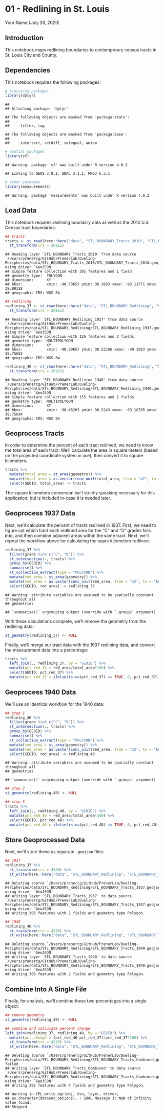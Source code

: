 01 - Redlining in St. Louis
================
Your Name
(July 28, 2020)

## Introduction

This notebook maps redlining boundaries to contemporary census tracts in
St. Louis City and County.

## Dependencies

This notebook requires the following packages:

``` r
# tidyverse packages
library(dplyr)
```

    ## 
    ## Attaching package: 'dplyr'

    ## The following objects are masked from 'package:stats':
    ## 
    ##     filter, lag

    ## The following objects are masked from 'package:base':
    ## 
    ##     intersect, setdiff, setequal, union

``` r
# spatial packages
library(sf)
```

    ## Warning: package 'sf' was built under R version 4.0.2

    ## Linking to GEOS 3.8.1, GDAL 3.1.1, PROJ 6.3.1

``` r
# other packages
library(measurements)
```

    ## Warning: package 'measurements' was built under R version 4.0.2

## Load Data

This notebook requires redlining boundary data as well as the 2010 U.S.
Census tract boundaries:

``` r
## tracts
tracts <- st_read(here::here("data", "STL_BOUNDARY_Tracts_2010", "STL_BOUNDARY_Tracts_2010.geojson")) %>%
  st_transform(crs = 26915)
```

    ## Reading layer `STL_BOUNDARY_Tracts_2010' from data source `/Users/prenercg/GitHub/PrenerLab/Dueling-Peripheries/data/STL_BOUNDARY_Tracts_2010/STL_BOUNDARY_Tracts_2010.geojson' using driver `GeoJSON'
    ## Simple feature collection with 305 features and 1 field
    ## geometry type:  POLYGON
    ## dimension:      XY
    ## bbox:           xmin: -90.73653 ymin: 38.3883 xmax: -90.11771 ymax: 38.89118
    ## geographic CRS: WGS 84

``` r
## redlining
redlining_37 <- st_read(here::here("data", "STL_BOUNDARY_Redlining", "STL_BOUNDARY_Redlining_1937.geojson")) %>%
  st_transform(crs = 26915)
```

    ## Reading layer `STL_BOUNDARY_Redlining_1937' from data source `/Users/prenercg/GitHub/PrenerLab/Dueling-Peripheries/data/STL_BOUNDARY_Redlining/STL_BOUNDARY_Redlining_1937.geojson' using driver `GeoJSON'
    ## Simple feature collection with 126 features and 2 fields
    ## geometry type:  MULTIPOLYGON
    ## dimension:      XY
    ## bbox:           xmin: -90.39657 ymin: 38.52386 xmax: -90.1863 ymax: 38.75682
    ## geographic CRS: WGS 84

``` r
redlining_40 <- st_read(here::here("data", "STL_BOUNDARY_Redlining", "STL_BOUNDARY_Redlining_1940.geojson")) %>%
  st_transform(crs = 26915)
```

    ## Reading layer `STL_BOUNDARY_Redlining_1940' from data source `/Users/prenercg/GitHub/PrenerLab/Dueling-Peripheries/data/STL_BOUNDARY_Redlining/STL_BOUNDARY_Redlining_1940.geojson' using driver `GeoJSON'
    ## Simple feature collection with 155 features and 2 fields
    ## geometry type:  MULTIPOLYGON
    ## dimension:      XY
    ## bbox:           xmin: -90.45203 ymin: 38.5243 xmax: -90.18705 ymax: 38.75694
    ## geographic CRS: WGS 84

## Geoprocess Tracts

In order to determine the percent of each tract redlined, we need to
know the total area of each tract. We’ll calculate the area in square
meters (based on the projected coordinate system in use), then convert
it to square kilometers.

``` r
tracts %>%
  mutate(total_area = st_area(geometry)) %>%
  mutate(total_area = as.vector(conv_unit(total_area, from = "m2", to = "km2"))) %>%
  select(GEOID, total_area) -> tracts
```

The square kilometers conversion isn’t strictly speaking necessary for
this application, but is included in-case it is needed later.

## Geoprocess 1937 Data

Next, we’ll calculate the percent of tracts redlined in 1937. First, we
need to figure out which tract each redlined area for the “C” and “D”
grades falls into, and then combine adjacent areas within the same
tract. Next, we’ll repeat the workflow above for calculating the sqare
kilometers redlined.

``` r
redlining_37 %>%  
  filter(grade %in% c("C", "D")) %>%
  st_intersection(., tracts) %>%
  group_by(GEOID) %>%
  summarise() %>%
  st_collection_extract(type = "POLYGON") %>%
  mutate(red_area = st_area(geometry)) %>%
  mutate(red_area = as.vector(conv_unit(red_area, from = "m2", to = "km2"))) %>%
  select(GEOID, red_area) -> redlining_37
```

    ## Warning: attribute variables are assumed to be spatially constant throughout all
    ## geometries

    ## `summarise()` ungrouping output (override with `.groups` argument)

With these calculations complete, we’ll remove the geometry from the
redlining data:

``` r
st_geometry(redlining_37) <- NULL
```

Finally, we’ll merge our tract data with the 1937 redlining data, and
convert the measurement data into a percentage:

``` r
tracts %>%
  left_join(., redlining_37, by = "GEOID") %>%
  mutate(pct_red_37 = red_area/total_area*100) %>%
  select(GEOID, pct_red_37) %>%
  mutate(pct_red_37 = ifelse(is.na(pct_red_37) == TRUE, 0, pct_red_37)) -> redlining_37
```

## Geoprocess 1940 Data

We’ll use an identical workflow for the 1940 data:

``` r
## step 1
redlining_40 %>%  
  filter(grade %in% c("C", "D")) %>%
  st_intersection(., tracts) %>%
  group_by(GEOID) %>%
  summarise() %>%
  st_collection_extract(type = "POLYGON") %>%
  mutate(red_area = st_area(geometry)) %>%
  mutate(red_area = as.vector(conv_unit(red_area, from = "m2", to = "km2"))) %>%
  select(GEOID, red_area) -> redlining_40
```

    ## Warning: attribute variables are assumed to be spatially constant throughout all
    ## geometries

    ## `summarise()` ungrouping output (override with `.groups` argument)

``` r
## step 2
st_geometry(redlining_40) <- NULL

## step 3
tracts %>%
  left_join(., redlining_40, by = "GEOID") %>%
  mutate(pct_red_40 = red_area/total_area*100) %>%
  select(GEOID, pct_red_40) %>%
  mutate(pct_red_40 = ifelse(is.na(pct_red_40) == TRUE, 0, pct_red_40)) -> redlining_40
```

## Store Geoprocessed Data

Next, we’ll store these as separate `.geojson` files:

``` r
## 1937
redlining_37 %>%
  st_transform(crs = 4326) %>%
  st_write(here::here("data", "STL_BOUNDARY_Redlining", "STL_BOUNDARY_Tracts_1937.geojson"), delete_dsn = TRUE)
```

    ## Deleting source `/Users/prenercg/GitHub/PrenerLab/Dueling-Peripheries/data/STL_BOUNDARY_Redlining/STL_BOUNDARY_Tracts_1937.geojson' using driver `GeoJSON'
    ## Writing layer `STL_BOUNDARY_Tracts_1937' to data source `/Users/prenercg/GitHub/PrenerLab/Dueling-Peripheries/data/STL_BOUNDARY_Redlining/STL_BOUNDARY_Tracts_1937.geojson' using driver `GeoJSON'
    ## Writing 305 features with 2 fields and geometry type Polygon.

``` r
## 1940
redlining_40 %>%
  st_transform(crs = 4326) %>%
  st_write(here::here("data", "STL_BOUNDARY_Redlining", "STL_BOUNDARY_Tracts_1940.geojson"), delete_dsn = TRUE)
```

    ## Deleting source `/Users/prenercg/GitHub/PrenerLab/Dueling-Peripheries/data/STL_BOUNDARY_Redlining/STL_BOUNDARY_Tracts_1940.geojson' using driver `GeoJSON'
    ## Writing layer `STL_BOUNDARY_Tracts_1940' to data source `/Users/prenercg/GitHub/PrenerLab/Dueling-Peripheries/data/STL_BOUNDARY_Redlining/STL_BOUNDARY_Tracts_1940.geojson' using driver `GeoJSON'
    ## Writing 305 features with 2 fields and geometry type Polygon.

## Combine Into A Single File

Finally, for analysis, we’ll combine these two percentages into a single
object:

``` r
## remove geometry
st_geometry(redlining_40) <- NULL

## combine and calculate percent change
left_join(redlining_37, redlining_40, by = "GEOID") %>%
  mutate(pct_change = (pct_red_40-pct_red_37)/pct_red_37*100) %>%
  st_transform(crs = 4326) %>%
  st_write(here::here("data", "STL_BOUNDARY_Redlining", "STL_BOUNDARY_Tracts_Combined.geojson"), delete_dsn = TRUE)
```

    ## Deleting source `/Users/prenercg/GitHub/PrenerLab/Dueling-Peripheries/data/STL_BOUNDARY_Redlining/STL_BOUNDARY_Tracts_Combined.geojson' failed
    ## Writing layer `STL_BOUNDARY_Tracts_Combined' to data source `/Users/prenercg/GitHub/PrenerLab/Dueling-Peripheries/data/STL_BOUNDARY_Redlining/STL_BOUNDARY_Tracts_Combined.geojson' using driver `GeoJSON'
    ## Writing 305 features with 4 fields and geometry type Polygon.

    ## Warning in CPL_write_ogr(obj, dsn, layer, driver,
    ## as.character(dataset_options), : GDAL Message 1: NaN of Infinity value found.
    ## Skipped
